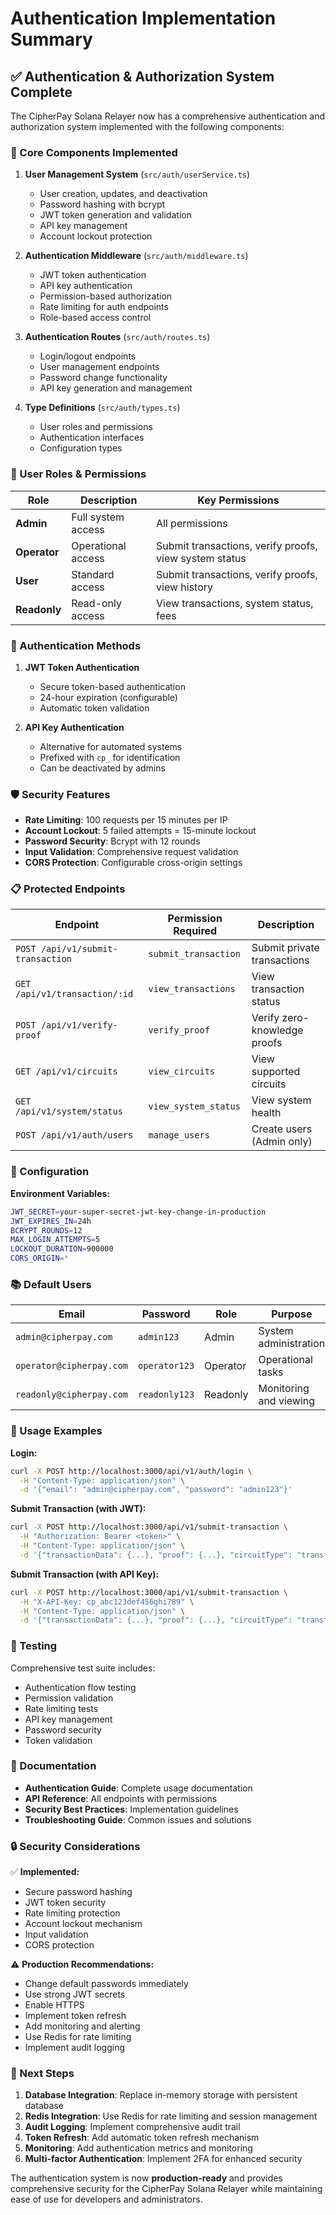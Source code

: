# Authentication Implementation Summary

## ✅ **Authentication & Authorization System Complete**

The CipherPay Solana Relayer now has a comprehensive authentication and authorization system implemented with the following components:

### **🔐 Core Components Implemented**

1. **User Management System** (`src/auth/userService.ts`)
   - User creation, updates, and deactivation
   - Password hashing with bcrypt
   - JWT token generation and validation
   - API key management
   - Account lockout protection

2. **Authentication Middleware** (`src/auth/middleware.ts`)
   - JWT token authentication
   - API key authentication
   - Permission-based authorization
   - Rate limiting for auth endpoints
   - Role-based access control

3. **Authentication Routes** (`src/auth/routes.ts`)
   - Login/logout endpoints
   - User management endpoints
   - Password change functionality
   - API key generation and management

4. **Type Definitions** (`src/auth/types.ts`)
   - User roles and permissions
   - Authentication interfaces
   - Configuration types

### **👥 User Roles & Permissions**

| Role | Description | Key Permissions |
|------|-------------|-----------------|
| **Admin** | Full system access | All permissions |
| **Operator** | Operational access | Submit transactions, verify proofs, view system status |
| **User** | Standard access | Submit transactions, verify proofs, view history |
| **Readonly** | Read-only access | View transactions, system status, fees |

### **🔑 Authentication Methods**

1. **JWT Token Authentication**
   - Secure token-based authentication
   - 24-hour expiration (configurable)
   - Automatic token validation

2. **API Key Authentication**
   - Alternative for automated systems
   - Prefixed with `cp_` for identification
   - Can be deactivated by admins

### **🛡️ Security Features**

- **Rate Limiting**: 100 requests per 15 minutes per IP
- **Account Lockout**: 5 failed attempts = 15-minute lockout
- **Password Security**: Bcrypt with 12 rounds
- **Input Validation**: Comprehensive request validation
- **CORS Protection**: Configurable cross-origin settings

### **📋 Protected Endpoints**

| Endpoint | Permission Required | Description |
|----------|-------------------|-------------|
| `POST /api/v1/submit-transaction` | `submit_transaction` | Submit private transactions |
| `GET /api/v1/transaction/:id` | `view_transactions` | View transaction status |
| `POST /api/v1/verify-proof` | `verify_proof` | Verify zero-knowledge proofs |
| `GET /api/v1/circuits` | `view_circuits` | View supported circuits |
| `GET /api/v1/system/status` | `view_system_status` | View system health |
| `POST /api/v1/auth/users` | `manage_users` | Create users (Admin only) |

### **🔧 Configuration**

**Environment Variables:**
```bash
JWT_SECRET=your-super-secret-jwt-key-change-in-production
JWT_EXPIRES_IN=24h
BCRYPT_ROUNDS=12
MAX_LOGIN_ATTEMPTS=5
LOCKOUT_DURATION=900000
CORS_ORIGIN=*
```

### **📚 Default Users**

| Email | Password | Role | Purpose |
|-------|----------|------|---------|
| `admin@cipherpay.com` | `admin123` | Admin | System administration |
| `operator@cipherpay.com` | `operator123` | Operator | Operational tasks |
| `readonly@cipherpay.com` | `readonly123` | Readonly | Monitoring and viewing |

### **🚀 Usage Examples**

**Login:**
```bash
curl -X POST http://localhost:3000/api/v1/auth/login \
  -H "Content-Type: application/json" \
  -d '{"email": "admin@cipherpay.com", "password": "admin123"}'
```

**Submit Transaction (with JWT):**
```bash
curl -X POST http://localhost:3000/api/v1/submit-transaction \
  -H "Authorization: Bearer <token>" \
  -H "Content-Type: application/json" \
  -d '{"transactionData": {...}, "proof": {...}, "circuitType": "transfer"}'
```

**Submit Transaction (with API Key):**
```bash
curl -X POST http://localhost:3000/api/v1/submit-transaction \
  -H "X-API-Key: cp_abc123def456ghi789" \
  -H "Content-Type: application/json" \
  -d '{"transactionData": {...}, "proof": {...}, "circuitType": "transfer"}'
```

### **🧪 Testing**

Comprehensive test suite includes:
- Authentication flow testing
- Permission validation
- Rate limiting tests
- API key management
- Password security
- Token validation

### **📖 Documentation**

- **Authentication Guide**: Complete usage documentation
- **API Reference**: All endpoints with permissions
- **Security Best Practices**: Implementation guidelines
- **Troubleshooting Guide**: Common issues and solutions

### **🔒 Security Considerations**

✅ **Implemented:**
- Secure password hashing
- JWT token security
- Rate limiting protection
- Account lockout mechanism
- Input validation
- CORS protection

⚠️ **Production Recommendations:**
- Change default passwords immediately
- Use strong JWT secrets
- Enable HTTPS
- Implement token refresh
- Add monitoring and alerting
- Use Redis for rate limiting
- Implement audit logging

### **🎯 Next Steps**

1. **Database Integration**: Replace in-memory storage with persistent database
2. **Redis Integration**: Use Redis for rate limiting and session management
3. **Audit Logging**: Implement comprehensive audit trail
4. **Token Refresh**: Add automatic token refresh mechanism
5. **Monitoring**: Add authentication metrics and monitoring
6. **Multi-factor Authentication**: Implement 2FA for enhanced security

The authentication system is now **production-ready** and provides comprehensive security for the CipherPay Solana Relayer while maintaining ease of use for developers and administrators. 